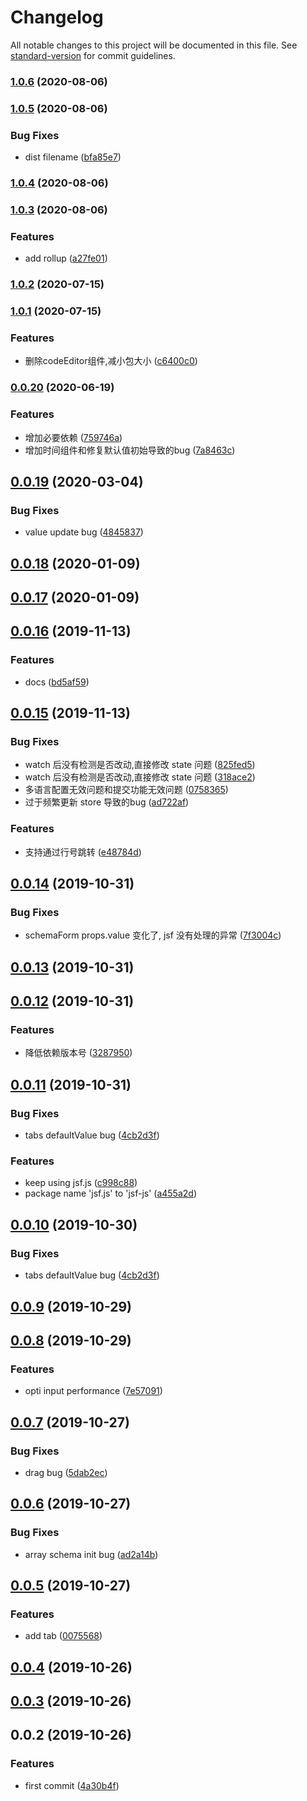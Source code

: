 # Changelog

All notable changes to this project will be documented in this file. See [standard-version](https://github.com/conventional-changelog/standard-version) for commit guidelines.

### [1.0.6](https://github.com/easy-lib/easy-schema-form/compare/v1.0.5...v1.0.6) (2020-08-06)

### [1.0.5](https://github.com/easy-lib/easy-schema-form/compare/v1.0.4...v1.0.5) (2020-08-06)


### Bug Fixes

* dist filename ([bfa85e7](https://github.com/easy-lib/easy-schema-form/commit/bfa85e76f791aae1271e56588f1b34741e373634))

### [1.0.4](https://github.com/hellosean1025/jsf/compare/v1.0.3...v1.0.4) (2020-08-06)

### [1.0.3](https://github.com/hellosean1025/jsf/compare/v1.0.2...v1.0.3) (2020-08-06)


### Features

* add rollup ([a27fe01](https://github.com/hellosean1025/jsf/commit/a27fe01ba71e2d13af7054edf270a69051afa19c))

### [1.0.2](https://github.com/hellosean1025/jsf/compare/v1.0.1...v1.0.2) (2020-07-15)

### [1.0.1](https://github.com/hellosean1025/jsf/compare/v0.0.20...v1.0.1) (2020-07-15)


### Features

* 删除codeEditor组件,减小包大小 ([c6400c0](https://github.com/hellosean1025/jsf/commit/c6400c0f19461e40c3747978d26a286a842cecec))

### [0.0.20](https://github.com/hellosean1025/jsf/compare/v0.0.19...v0.0.20) (2020-06-19)


### Features

* 增加必要依赖 ([759746a](https://github.com/hellosean1025/jsf/commit/759746a8c2876d1f65f5ff49d48a4140433ef80c))
* 增加时间组件和修复默认值初始导致的bug ([7a8463c](https://github.com/hellosean1025/jsf/commit/7a8463c51e2409d399ac9241af0da060933cd077))

## [0.0.19](https://github.com/hellosean1025/jsf/compare/v0.0.18...v0.0.19) (2020-03-04)


### Bug Fixes

* value update bug ([4845837](https://github.com/hellosean1025/jsf/commit/4845837))



## [0.0.18](https://github.com/hellosean1025/jsf/compare/v0.0.17...v0.0.18) (2020-01-09)



## [0.0.17](https://github.com/hellosean1025/jsf/compare/v0.0.16...v0.0.17) (2020-01-09)



## [0.0.16](https://github.com/hellosean1025/jsf/compare/v0.0.15...v0.0.16) (2019-11-13)


### Features

* docs ([bd5af59](https://github.com/hellosean1025/jsf/commit/bd5af59))



## [0.0.15](https://github.com/hellosean1025/jsf/compare/v0.0.14...v0.0.15) (2019-11-13)


### Bug Fixes

* watch 后没有检测是否改动,直接修改 state 问题 ([825fed5](https://github.com/hellosean1025/jsf/commit/825fed5))
* watch 后没有检测是否改动,直接修改 state 问题 ([318ace2](https://github.com/hellosean1025/jsf/commit/318ace2))
* 多语言配置无效问题和提交功能无效问题 ([0758365](https://github.com/hellosean1025/jsf/commit/0758365))
* 过于频繁更新 store 导致的bug ([ad722af](https://github.com/hellosean1025/jsf/commit/ad722af))


### Features

* 支持通过行号跳转 ([e48784d](https://github.com/hellosean1025/jsf/commit/e48784d))



## [0.0.14](https://github.com/hellosean1025/jsf/compare/v0.0.13...v0.0.14) (2019-10-31)


### Bug Fixes

* schemaForm props.value 变化了, jsf 没有处理的异常 ([7f3004c](https://github.com/hellosean1025/jsf/commit/7f3004c))



## [0.0.13](https://github.com/hellosean1025/jsf/compare/v0.0.12...v0.0.13) (2019-10-31)



## [0.0.12](https://github.com/hellosean1025/jsf/compare/v0.0.11...v0.0.12) (2019-10-31)


### Features

* 降低依赖版本号 ([3287950](https://github.com/hellosean1025/jsf/commit/3287950))



## [0.0.11](https://github.com/hellosean1025/jsf/compare/v0.0.9...v0.0.11) (2019-10-31)


### Bug Fixes

* tabs defaultValue bug ([4cb2d3f](https://github.com/hellosean1025/jsf/commit/4cb2d3f))


### Features

* keep using jsf.js ([c998c88](https://github.com/hellosean1025/jsf/commit/c998c88))
* package name 'jsf.js' to 'jsf-js' ([a455a2d](https://github.com/hellosean1025/jsf/commit/a455a2d))



## [0.0.10](https://github.com/hellosean1025/jsf/compare/v0.0.9...v0.0.10) (2019-10-30)


### Bug Fixes

* tabs defaultValue bug ([4cb2d3f](https://github.com/hellosean1025/jsf/commit/4cb2d3f))



## [0.0.9](https://github.com/hellosean1025/jsf/compare/v0.0.8...v0.0.9) (2019-10-29)



## [0.0.8](https://github.com/hellosean1025/jsf/compare/v0.0.7...v0.0.8) (2019-10-29)


### Features

* opti input performance ([7e57091](https://github.com/hellosean1025/jsf/commit/7e57091))



## [0.0.7](https://github.com/hellosean1025/jsf/compare/v0.0.6...v0.0.7) (2019-10-27)


### Bug Fixes

* drag bug ([5dab2ec](https://github.com/hellosean1025/jsf/commit/5dab2ec))



## [0.0.6](https://github.com/hellosean1025/jsf/compare/v0.0.5...v0.0.6) (2019-10-27)


### Bug Fixes

* array schema init bug ([ad2a14b](https://github.com/hellosean1025/jsf/commit/ad2a14b))



## [0.0.5](https://github.com/hellosean1025/jsf/compare/v0.0.4...v0.0.5) (2019-10-27)


### Features

* add tab ([0075568](https://github.com/hellosean1025/jsf/commit/0075568))



## [0.0.4](https://github.com/hellosean1025/jsf/compare/v0.0.3...v0.0.4) (2019-10-26)



## [0.0.3](https://github.com/hellosean1025/jsf/compare/v0.0.2...v0.0.3) (2019-10-26)



## 0.0.2 (2019-10-26)


### Features

* first commit ([4a30b4f](https://github.com/hellosean1025/jsf/commit/4a30b4f))
